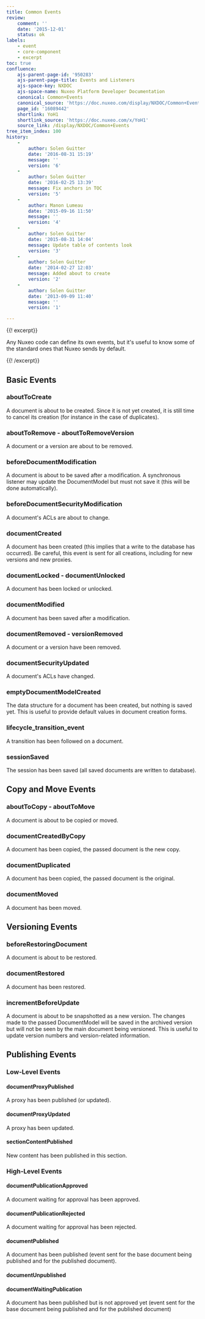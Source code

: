 ```yaml
---
title: Common Events
review:
    comment: ''
    date: '2015-12-01'
    status: ok
labels:
    - event
    - core-component
    - excerpt
toc: true
confluence:
    ajs-parent-page-id: '950283'
    ajs-parent-page-title: Events and Listeners
    ajs-space-key: NXDOC
    ajs-space-name: Nuxeo Platform Developer Documentation
    canonical: Common+Events
    canonical_source: 'https://doc.nuxeo.com/display/NXDOC/Common+Events'
    page_id: '16089442'
    shortlink: YoH1
    shortlink_source: 'https://doc.nuxeo.com/x/YoH1'
    source_link: /display/NXDOC/Common+Events
tree_item_index: 100
history:
    -
        author: Solen Guitter
        date: '2016-08-31 15:19'
        message: ''
        version: '6'
    -
        author: Solen Guitter
        date: '2016-02-25 13:39'
        message: Fix anchors in TOC
        version: '5'
    -
        author: Manon Lumeau
        date: '2015-09-16 11:50'
        message: ''
        version: '4'
    -
        author: Solen Guitter
        date: '2015-08-31 14:04'
        message: Update table of contents look
        version: '3'
    -
        author: Solen Guitter
        date: '2014-02-27 12:03'
        message: Added about to create
        version: '2'
    -
        author: Solen Guitter
        date: '2013-09-09 11:40'
        message: ''
        version: '1'

---
```

{{! excerpt}}

Any Nuxeo code can define its own events, but it's useful to know some of the standard ones that Nuxeo sends by default.

{{! /excerpt}}

## Basic Events

### aboutToCreate

A document is about to be created. Since it is not yet created, it is still time to cancel its creation (for instance in the case of duplicates).

### aboutToRemove - aboutToRemoveVersion

A document or a version are about to be removed.

### beforeDocumentModification

A document is about to be saved after a modification. A synchronous listener may update the DocumentModel but must not save it (this will be done automatically).

### beforeDocumentSecurityModification

A document's ACLs are about to change.

### documentCreated

A document has been created (this implies that a write to the database has occurred). Be careful, this event is sent for all creations, including for new versions and new proxies.

### documentLocked - documentUnlocked

A document has been locked or unlocked.

### documentModified

A document has been saved after a modification.

### documentRemoved - versionRemoved

A document or a version have been removed.

### documentSecurityUpdated

A document's ACLs have changed.

### emptyDocumentModelCreated

The data structure for a document has been created, but nothing is saved yet. This is useful to provide default values in document creation forms.

### lifecycle_transition_event

A transition has been followed on a document.

### sessionSaved

The session has been saved (all saved documents are written to database).

## Copy and Move Events

### aboutToCopy - aboutToMove

A document is about to be copied or moved.

### documentCreatedByCopy

A document has been copied, the passed document is the new copy.

### documentDuplicated

A document has been copied, the passed document is the original.

### documentMoved

A document has been moved.

## Versioning Events

### beforeRestoringDocument

A document is about to be restored.

### documentRestored

A document has been restored.

### incrementBeforeUpdate

A document is about to be snapshotted as a new version. The changes made to the passed DocumentModel will be saved in the archived version but will not be seen by the main document being versioned. This is useful to update version numbers and version-related information.

## Publishing Events

### Low-Level Events

#### documentProxyPublished

A proxy has been published (or updated).

#### documentProxyUpdated

A proxy has been updated.

#### sectionContentPublished

New content has been published in this section.

### High-Level Events

#### documentPublicationApproved

A document waiting for approval has been approved.

#### documentPublicationRejected

A document waiting for approval has been rejected.

#### documentPublished

A document has been published (event sent for the base document being published and for the published document).

#### documentUnpublished

#### documentWaitingPublication

A document has been published but is not approved yet (event sent for the base document being published and for the published document)

&nbsp;

